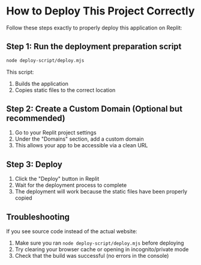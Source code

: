 # How to Deploy This Project Correctly

Follow these steps exactly to properly deploy this application on Replit:

## Step 1: Run the deployment preparation script

```bash
node deploy-script/deploy.mjs
```

This script:
1. Builds the application
2. Copies static files to the correct location

## Step 2: Create a Custom Domain (Optional but recommended)

1. Go to your Replit project settings
2. Under the "Domains" section, add a custom domain
3. This allows your app to be accessible via a clean URL

## Step 3: Deploy

1. Click the "Deploy" button in Replit
2. Wait for the deployment process to complete
3. The deployment will work because the static files have been properly copied

## Troubleshooting

If you see source code instead of the actual website:
1. Make sure you ran `node deploy-script/deploy.mjs` before deploying
2. Try clearing your browser cache or opening in incognito/private mode
3. Check that the build was successful (no errors in the console)

